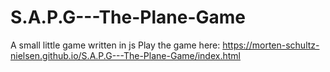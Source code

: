 # S.A.P.G---The-Plane-Game
A small little game written in js
Play the game here: https://morten-schultz-nielsen.github.io/S.A.P.G---The-Plane-Game/index.html
